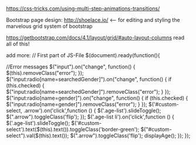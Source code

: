 
https://css-tricks.com/using-multi-step-animations-transitions/


Bootstrap page design:
http://shoelace.io/ <-- for editing and styling the marvelous grid system of bootstrap

https://getbootstrap.com/docs/4.1/layout/grid/#auto-layout-columns
read all of this!

add more:
// First part of JS-File
$(document).ready(function(){

  //Error messages
  $("input").on("change", function() {
    $(this).removeClass("error");
  });
  $("input:radio[name=searchedGender]").on("change", function() {
    if (this.checked) {
      $("input:radio[name=searchedGender]").removeClass("error");
    }
  });
  $("input:radio[name=gender]").on("change", function() {
    if (this.checked) {
      $("input:radio[name=gender]").removeClass("error");
    }
  });
  $('#custom-select, .arrow').on('click',function () {
    $('.age-list').slideToggle();
    $(".arrow").toggleClass('flip');
  });
  $('.age-list li').on('click',function () {
  	$('.age-list').slideToggle();
  	$('#custom-select').text($(this).text()).toggleClass('border-green');
    $("#custom-select").val($(this).text());
    $(".arrow").toggleClass('flip');
    displayAge();
  });
});
